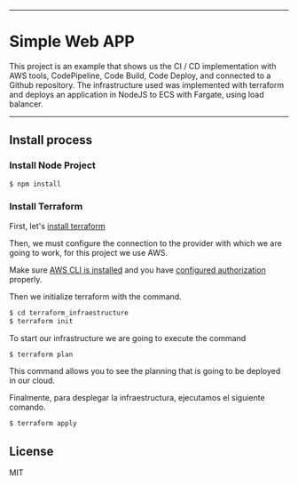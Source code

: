 ***
# Simple Web APP #

This project is an example that shows us the CI / CD implementation with AWS tools, CodePipeline, Code Build, Code Deploy, and connected to a Github repository.
The infrastructure used was implemented with terraform and deploys an application in NodeJS to ECS with Fargate, using load balancer.
***
## Install process ##

### Install Node Project ###
```sh
$ npm install
```

### Install Terraform ###

First, let's [install terraform](https://www.terraform.io/downloads.html) 

Then, we must configure the connection to the provider with which we are going to work, for this project we use AWS.

Make sure [AWS CLI is installed](https://docs.aws.amazon.com/cli/latest/userguide/cli-chap-install.html) and you have [configured authorization](https://docs.aws.amazon.com/cli/latest/userguide/cli-chap-configure.html) properly.

Then we initialize terraform with the command.

```sh
$ cd terraform_infraestructure
$ terraform init
```
To start our infrastructure we are going to execute the command

```sh
$ terraform plan
```
This command allows you to see the planning that is going to be deployed in our cloud.

Finalmente, para desplegar la infraestructura, ejecutamos el siguiente comando.
```sh
$ terraform apply
```
## License

MIT
